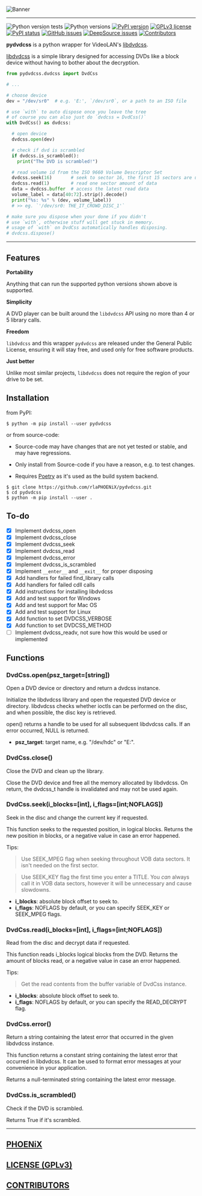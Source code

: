 ![Banner](https://rawcdn.githack.com/rlaPHOENiX/pydvdcss/dfea6bed42cf13cb9d5839ddc1c54f4efbc5ec5e/banner.png)

* * *

![Python version tests](https://github.com/rlaPHOENiX/pydvdcss/workflows/Build/badge.svg?branch=master)
![Python versions](https://img.shields.io/pypi/pyversions/pydvdcss)
[![PyPI version](https://img.shields.io/pypi/v/pydvdcss)](https://pypi.python.org/pypi/pydvdcss)
[![GPLv3 license](https://img.shields.io/badge/license-GPLv3-blue)](https://github.com/rlaPHOENiX/pydvdcss/blob/master/LICENSE)
[![PyPI status](https://img.shields.io/pypi/status/pydvdcss)](https://pypi.python.org/pypi/pydvdcss)
[![GitHub issues](https://img.shields.io/github/issues/rlaPHOENiX/pydvdcss)](https://github.com/rlaPHOENiX/pydvdcss/issues)
[![DeepSource issues](https://deepsource.io/gh/rlaPHOENiX/pydvdcss.svg/?label=active+issues)](https://deepsource.io/gh/rlaPHOENiX/pydvdcss/?ref=repository-badge)
[![Contributors](https://img.shields.io/github/contributors/rlaPHOENiX/pydvdcss)](https://github.com/rlaPHOENiX/pydvdcss/graphs/contributors)

**pydvdcss** is a python wrapper for VideoLAN's [libdvdcss].

[libdvdcss] is a simple library designed for accessing DVDs like a block device without having to bother about the
decryption.

  [libdvdcss]: <https://www.videolan.org/developers/libdvdcss.html>

```py
from pydvdcss.dvdcss import DvdCss

# ...

# choose device
dev = "/dev/sr0"  # e.g. 'E:', `/dev/sr0`, or a path to an ISO file

# use `with` to auto dispose once you leave the tree
# of course you can also just do `dvdcss = DvdCss()`
with DvdCss() as dvdcss:

  # open device
  dvdcss.open(dev)

  # check if dvd is scrambled
  if dvdcss.is_scrambled():
    print("The DVD is scrambled!")

  # read volume id from the ISO 9660 Volume Descriptor Set
  dvdcss.seek(16)       # seek to sector 16, the first 15 sectors are unused by ISO 9660
  dvdcss.read(1)        # read one sector amount of data
  data = dvdcss.buffer  # access the latest read data
  volume_label = data[40:72].strip().decode()
  print("%s: %s" % (dev, volume_label))
  # >> eg. `'/dev/sr0: THE_IT_CROWD_DISC_1'`

# make sure you dispose when your done if you didn't
# use `with`, otherwise stuff will get stuck in memory.
# usage of `with` on DvdCss automatically handles disposing.
# dvdcss.dispose()
```

---

## Features

**Portability**

Anything that can run the supported python versions shown above is supported.

**Simplicity**

A DVD player can be built around the `libdvdcss` API using no more than 4 or 5 library calls.

**Freedom**

`libdvdcss` and this wrapper `pydvdcss` are released under the General Public License, ensuring it will stay free, and used only for free software products.

**Just better**

Unlike most similar projects, `libdvdcss` does not require the region of your drive to be set.

## Installation

from PyPI:

```shell
$ python -m pip install --user pydvdcss
```

or from source-code:

- Source-code may have changes that are not yet tested or stable, and may have regressions.
- Only install from Source-code if you have a reason, e.g. to test changes.
- Requires [Poetry] as it's used as the build system backend.

  [Poetry]: <https://python-poetry.org/docs/#installation>

```shell
$ git clone https://github.com/rlaPHOENiX/pydvdcss.git
$ cd pydvdcss
$ python -m pip install --user .
```

## To-do

- [x] Implement dvdcss_open
- [x] Implement dvdcss_close
- [x] Implement dvdcss_seek
- [x] Implement dvdcss_read
- [x] Implement dvdcss_error
- [x] Implement dvdcss_is_scrambled
- [x] Implement `__enter__` and `__exit__` for proper disposing
- [x] Add handlers for failed find_library calls
- [x] Add handlers for failed cdll calls
- [x] Add instructions for installing libdvdcss
- [x] Add and test support for Windows
- [x] Add and test support for Mac OS
- [x] Add and test support for Linux
- [x] Add function to set DVDCSS_VERBOSE
- [x] Add function to set DVDCSS_METHOD
- [ ] Implement dvdcss_readv, not sure how this would be used or implemented

## Functions

### DvdCss.open(psz_target=[string])

Open a DVD device or directory and return a dvdcss instance.

Initialize the libdvdcss library and open the requested DVD device or directory.
libdvdcss checks whether ioctls can be performed on the disc, and when possible,
the disc key is retrieved.

open() returns a handle to be used for all subsequent libdvdcss calls. If an
error occurred, NULL is returned.

- **psz_target**: target name, e.g. "/dev/hdc" or "E:".

### DvdCss.close()

Close the DVD and clean up the library.

Close the DVD device and free all the memory allocated by libdvdcss.
On return, the dvdcss_t handle is invalidated and may not be used again.

### DvdCss.seek(i_blocks=[int], i_flags=[int;NOFLAGS])

Seek in the disc and change the current key if requested.

This function seeks to the requested position, in logical blocks.
Returns the new position in blocks, or a negative value in case an error
happened.

Tips:

> Use SEEK_MPEG flag when seeking throughout VOB data sectors. It isn't needed
> on the first sector.

> Use SEEK_KEY flag the first time you enter a TITLE. You _can_ always call it
> in VOB data sectors, however it will be unnecessary and cause slowdowns.

- **i_blocks**: absolute block offset to seek to.
- **i_flags**: NOFLAGS by default, or you can specify SEEK_KEY or SEEK_MPEG flags.

### DvdCss.read(i_blocks=[int], i_flags=[int;NOFLAGS])

Read from the disc and decrypt data if requested.

This function reads i_blocks logical blocks from the DVD.
Returns the amount of blocks read, or a negative value in case an error happened.

Tips:

> Get the read contents from the buffer variable of DvdCss instance.

- **i_blocks**: absolute block offset to seek to.
- **i_flags**: NOFLAGS by default, or you can specify the READ_DECRYPT flag.

### DvdCss.error()

Return a string containing the latest error that occurred in the given libdvdcss
instance.

This function returns a constant string containing the latest error that occurred
in libdvdcss. It can be used to format error messages at your convenience in your
application.

Returns a null-terminated string containing the latest error message.

### DvdCss.is_scrambled()

Check if the DVD is scrambled.

Returns True if it's scrambled.

---

## [PHOENiX](https://github.com/rlaPHOENiX)

## [LICENSE (GPLv3)](https://github.com/rlaPHOENiX/pydvdcss/blob/master/LICENSE)

## [CONTRIBUTORS](https://github.com/rlaPHOENiX/pydvdcss/graphs/contributors)
